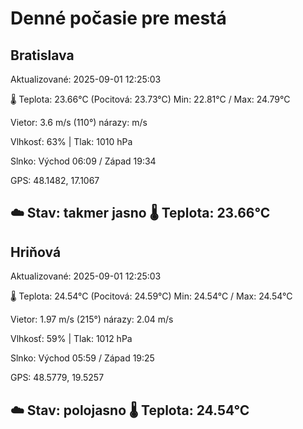 ﻿# Denné počasie pre mestá

## Bratislava
Aktualizované: 2025-09-01 12:25:03

🌡️ Teplota: 23.66°C 
(Pocitová: 23.73°C)
Min: 22.81°C / Max: 24.79°C

Vietor: 3.6 m/s    (110°) 
nárazy:  m/s

Vlhkosť: 63% | Tlak: 1010 hPa

Slnko: Východ 06:09 / Západ 19:34

GPS: 48.1482, 17.1067

☁️ Stav: takmer jasno        🌡️ Teplota: 23.66°C
---

## Hriňová
Aktualizované: 2025-09-01 12:25:03

🌡️ Teplota: 24.54°C 
(Pocitová: 24.59°C)
Min: 24.54°C / Max: 24.54°C

Vietor: 1.97 m/s (215°)
nárazy: 2.04 m/s

Vlhkosť: 59% | Tlak: 1012 hPa

Slnko: Východ 05:59 / Západ 19:25

GPS: 48.5779, 19.5257

☁️ Stav: polojasno        🌡️ Teplota: 24.54°C
---
